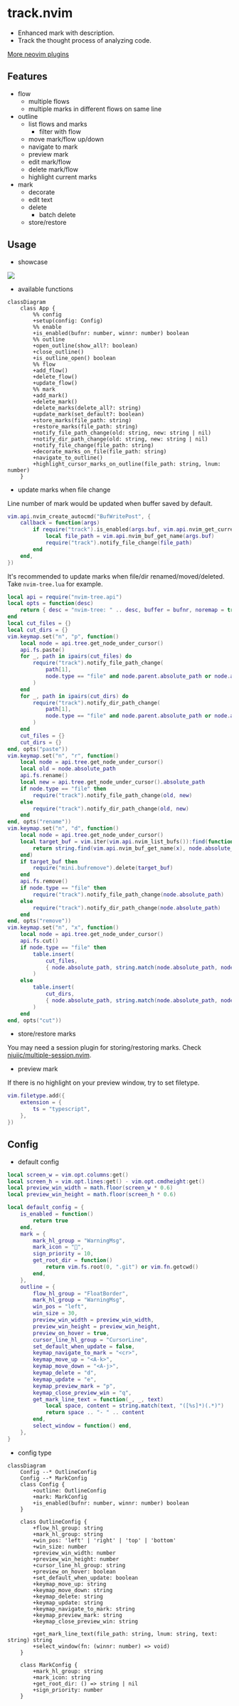 # track.nvim

- Enhanced mark with description.
- Track the thought process of analyzing code.

[More neovim plugins](https://github.com/niuiic/awesome-neovim-plugins)

## Features

- flow
  - multiple flows
  - multiple marks in different flows on same line
- outline
  - list flows and marks
    - filter with flow
  - move mark/flow up/down
  - navigate to mark
  - preview mark
  - edit mark/flow
  - delete mark/flow
  - highlight current marks
- mark
  - decorate
  - edit text
  - delete
    - batch delete
  - store/restore

## Usage

- showcase

<img src="https://github.com/niuiic/assets/blob/main/track.nvim/usage.gif" />

- available functions

```mermaid
classDiagram
    class App {
        %% config
        +setup(config: Config)
        %% enable
        +is_enabled(bufnr: number, winnr: number) boolean
        %% outline
        +open_outline(show_all?: boolean)
        +close_outline()
        +is_outline_open() boolean
        %% flow
        +add_flow()
        +delete_flow()
        +update_flow()
        %% mark
        +add_mark()
        +delete_mark()
        +delete_marks(delete_all?: string)
        +update_mark(set_default?: boolean)
        +store_marks(file_path: string)
        +restore_marks(file_path: string)
        +notify_file_path_change(old: string, new: string | nil)
        +notify_dir_path_change(old: string, new: string | nil)
        +notify_file_change(file_path: string)
        +decorate_marks_on_file(file_path: string)
        +navigate_to_outline()
        +highlight_cursor_marks_on_outline(file_path: string, lnum: number)
    }
```

- update marks when file change

Line number of mark would be updated when buffer saved by default.

```lua
vim.api.nvim_create_autocmd("BufWritePost", {
	callback = function(args)
		if require("track").is_enabled(args.buf, vim.api.nvim_get_current_win()) then
			local file_path = vim.api.nvim_buf_get_name(args.buf)
			require("track").notify_file_change(file_path)
		end
	end,
})
```

It's recommended to update marks when file/dir renamed/moved/deleted. Take `nvim-tree.lua` for example.

```lua
local api = require("nvim-tree.api")
local opts = function(desc)
	return { desc = "nvim-tree: " .. desc, buffer = bufnr, noremap = true, silent = true, nowait = true }
end
local cut_files = {}
local cut_dirs = {}
vim.keymap.set("n", "p", function()
	local node = api.tree.get_node_under_cursor()
	api.fs.paste()
	for _, path in ipairs(cut_files) do
		require("track").notify_file_path_change(
			path[1],
			node.type == "file" and node.parent.absolute_path or node.absolute_path .. "/" .. path[2]
		)
	end
	for _, path in ipairs(cut_dirs) do
		require("track").notify_dir_path_change(
			path[1],
			node.type == "file" and node.parent.absolute_path or node.absolute_path .. "/" .. path[2]
		)
	end
	cut_files = {}
	cut_dirs = {}
end, opts("paste"))
vim.keymap.set("n", "r", function()
	local node = api.tree.get_node_under_cursor()
	local old = node.absolute_path
	api.fs.rename()
	local new = api.tree.get_node_under_cursor().absolute_path
	if node.type == "file" then
		require("track").notify_file_path_change(old, new)
	else
		require("track").notify_dir_path_change(old, new)
	end
end, opts("rename"))
vim.keymap.set("n", "d", function()
	local node = api.tree.get_node_under_cursor()
	local target_buf = vim.iter(vim.api.nvim_list_bufs()):find(function(x)
		return string.find(vim.api.nvim_buf_get_name(x), node.absolute_path, 1, true) ~= nil
	end)
	if target_buf then
		require("mini.bufremove").delete(target_buf)
	end
	api.fs.remove()
	if node.type == "file" then
		require("track").notify_file_path_change(node.absolute_path)
	else
		require("track").notify_dir_path_change(node.absolute_path)
	end
end, opts("remove"))
vim.keymap.set("n", "x", function()
	local node = api.tree.get_node_under_cursor()
	api.fs.cut()
	if node.type == "file" then
		table.insert(
			cut_files,
			{ node.absolute_path, string.match(node.absolute_path, node.parent.absolute_path .. "/(.*)") }
		)
	else
		table.insert(
			cut_dirs,
			{ node.absolute_path, string.match(node.absolute_path, node.parent.absolute_path .. "/(.*)") }
		)
	end
end, opts("cut"))
```

- store/restore marks

You may need a session plugin for storing/restoring marks. Check [niuiic/multiple-session.nvim](https://github.com/niuiic/multiple-session.nvim).

- preview mark

If there is no highlight on your preview window, try to set filetype.

```lua
vim.filetype.add({
	extension = {
		ts = "typescript",
	},
})
```

## Config

- default config

```lua
local screen_w = vim.opt.columns:get()
local screen_h = vim.opt.lines:get() - vim.opt.cmdheight:get()
local preview_win_width = math.floor(screen_w * 0.6)
local preview_win_height = math.floor(screen_h * 0.6)

local default_config = {
	is_enabled = function()
		return true
	end,
	mark = {
		mark_hl_group = "WarningMsg",
		mark_icon = "󰍒",
		sign_priority = 10,
		get_root_dir = function()
			return vim.fs.root(0, ".git") or vim.fn.getcwd()
		end,
	},
	outline = {
		flow_hl_group = "FloatBorder",
		mark_hl_group = "WarningMsg",
		win_pos = "left",
		win_size = 30,
		preview_win_width = preview_win_width,
		preview_win_height = preview_win_height,
		preview_on_hover = true,
		cursor_line_hl_group = "CursorLine",
		set_default_when_update = false,
		keymap_navigate_to_mark = "<cr>",
		keymap_move_up = "<A-k>",
		keymap_move_down = "<A-j>",
		keymap_delete = "d",
		keymap_update = "e",
		keymap_preview_mark = "p",
		keymap_close_preview_win = "q",
		get_mark_line_text = function(_, _, text)
			local space, content = string.match(text, "([%s]*)(.*)")
			return space .. "- " .. content
		end,
		select_window = function() end,
	},
}
```

- config type

```mermaid
classDiagram
    Config --* OutlineConfig
    Config --* MarkConfig
    class Config {
        +outline: OutlineConfig
        +mark: MarkConfig
        +is_enabled(bufnr: number, winnr: number) boolean
    }

    class OutlineConfig {
        +flow_hl_group: string
        +mark_hl_group: string
        +win_pos: 'left' | 'right' | 'top' | 'bottom'
        +win_size: number
        +preview_win_width: number
        +preview_win_height: number
        +cursor_line_hl_group: string
        +preview_on_hover: boolean
        +set_default_when_update: boolean
        +keymap_move_up: string
        +keymap_move_down: string
        +keymap_delete: string
        +keymap_update: string
        +keymap_navigate_to_mark: string
        +keymap_preview_mark: string
        +keymap_close_preview_win: string

        +get_mark_line_text(file_path: string, lnum: string, text: string) string
        +select_window(fn: (winnr: number) => void)
    }

    class MarkConfig {
        +mark_hl_group: string
        +mark_icon: string
        +get_root_dir: () => string | nil
        +sign_priority: number
    }
```
